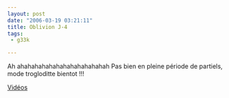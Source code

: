 ```yaml
---
layout: post
date: "2006-03-19 03:21:11"
title: Oblivion J-4
tags:
 - g33k

---
```


Ah ahahahahahahahahahahahahah Pas bien en pleine période de partiels, mode trogloditte bientot !!!

[Vidéos](http://www.jeuxvideo.tv/video-15-teaser-five-days-video-19310.html)
